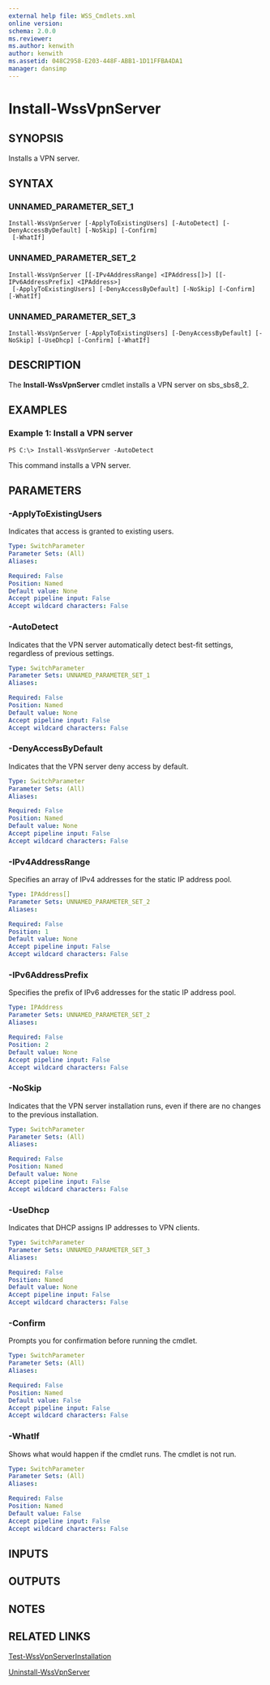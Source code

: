 ```yaml
---
external help file: WSS_Cmdlets.xml
online version: 
schema: 2.0.0
ms.reviewer:
ms.author: kenwith
author: kenwith
ms.assetid: 048C2958-E203-448F-ABB1-1D11FFBA4DA1
manager: dansimp
---
```


# Install-WssVpnServer

## SYNOPSIS
Installs a VPN server.

## SYNTAX

### UNNAMED_PARAMETER_SET_1
```
Install-WssVpnServer [-ApplyToExistingUsers] [-AutoDetect] [-DenyAccessByDefault] [-NoSkip] [-Confirm]
 [-WhatIf]
```

### UNNAMED_PARAMETER_SET_2
```
Install-WssVpnServer [[-IPv4AddressRange] <IPAddress[]>] [[-IPv6AddressPrefix] <IPAddress>]
 [-ApplyToExistingUsers] [-DenyAccessByDefault] [-NoSkip] [-Confirm] [-WhatIf]
```

### UNNAMED_PARAMETER_SET_3
```
Install-WssVpnServer [-ApplyToExistingUsers] [-DenyAccessByDefault] [-NoSkip] [-UseDhcp] [-Confirm] [-WhatIf]
```

## DESCRIPTION
The **Install-WssVpnServer** cmdlet installs a VPN server on sbs_sbs8_2.

## EXAMPLES

### Example 1: Install a VPN server
```
PS C:\> Install-WssVpnServer -AutoDetect
```

This command installs a VPN server.

## PARAMETERS

### -ApplyToExistingUsers
Indicates that access is granted to existing users.

```yaml
Type: SwitchParameter
Parameter Sets: (All)
Aliases: 

Required: False
Position: Named
Default value: None
Accept pipeline input: False
Accept wildcard characters: False
```

### -AutoDetect
Indicates that the VPN server automatically detect best-fit settings, regardless of previous settings.

```yaml
Type: SwitchParameter
Parameter Sets: UNNAMED_PARAMETER_SET_1
Aliases: 

Required: False
Position: Named
Default value: None
Accept pipeline input: False
Accept wildcard characters: False
```

### -DenyAccessByDefault
Indicates that the VPN server deny access by default.

```yaml
Type: SwitchParameter
Parameter Sets: (All)
Aliases: 

Required: False
Position: Named
Default value: None
Accept pipeline input: False
Accept wildcard characters: False
```

### -IPv4AddressRange
Specifies an array of IPv4 addresses for the static IP address pool.

```yaml
Type: IPAddress[]
Parameter Sets: UNNAMED_PARAMETER_SET_2
Aliases: 

Required: False
Position: 1
Default value: None
Accept pipeline input: False
Accept wildcard characters: False
```

### -IPv6AddressPrefix
Specifies the prefix of IPv6 addresses for the static IP address pool.

```yaml
Type: IPAddress
Parameter Sets: UNNAMED_PARAMETER_SET_2
Aliases: 

Required: False
Position: 2
Default value: None
Accept pipeline input: False
Accept wildcard characters: False
```

### -NoSkip
Indicates that the VPN server installation runs, even if there are no changes to the previous installation.

```yaml
Type: SwitchParameter
Parameter Sets: (All)
Aliases: 

Required: False
Position: Named
Default value: None
Accept pipeline input: False
Accept wildcard characters: False
```

### -UseDhcp
Indicates that DHCP assigns IP addresses to VPN clients.

```yaml
Type: SwitchParameter
Parameter Sets: UNNAMED_PARAMETER_SET_3
Aliases: 

Required: False
Position: Named
Default value: None
Accept pipeline input: False
Accept wildcard characters: False
```

### -Confirm
Prompts you for confirmation before running the cmdlet.

```yaml
Type: SwitchParameter
Parameter Sets: (All)
Aliases: 

Required: False
Position: Named
Default value: False
Accept pipeline input: False
Accept wildcard characters: False
```

### -WhatIf
Shows what would happen if the cmdlet runs.
The cmdlet is not run.

```yaml
Type: SwitchParameter
Parameter Sets: (All)
Aliases: 

Required: False
Position: Named
Default value: False
Accept pipeline input: False
Accept wildcard characters: False
```

## INPUTS

## OUTPUTS

## NOTES

## RELATED LINKS

[Test-WssVpnServerInstallation](./Test-WssVpnServerInstallation.md)

[Uninstall-WssVpnServer](./Uninstall-WssVpnServer.md)
